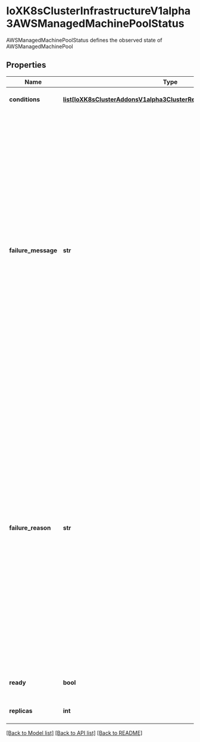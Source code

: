 # IoXK8sClusterInfrastructureV1alpha3AWSManagedMachinePoolStatus

AWSManagedMachinePoolStatus defines the observed state of AWSManagedMachinePool
## Properties
Name | Type | Description | Notes
------------ | ------------- | ------------- | -------------
**conditions** | [**list[IoXK8sClusterAddonsV1alpha3ClusterResourceSetStatusConditions]**](IoXK8sClusterAddonsV1alpha3ClusterResourceSetStatusConditions.md) | Conditions defines current service state of the managed machine pool | [optional] 
**failure_message** | **str** | FailureMessage will be set in the event that there is a terminal problem reconciling the MachinePool and will contain a more verbose string suitable for logging and human consumption.   This field should not be set for transitive errors that a controller faces that are expected to be fixed automatically over time (like service outages), but instead indicate that something is fundamentally wrong with the MachinePool&#39;s spec or the configuration of the controller, and that manual intervention is required. Examples of terminal errors would be invalid combinations of settings in the spec, values that are unsupported by the controller, or the responsible controller itself being critically misconfigured.   Any transient errors that occur during the reconciliation of MachinePools can be added as events to the MachinePool object and/or logged in the controller&#39;s output. | [optional] 
**failure_reason** | **str** | FailureReason will be set in the event that there is a terminal problem reconciling the MachinePool and will contain a succinct value suitable for machine interpretation.   This field should not be set for transitive errors that a controller faces that are expected to be fixed automatically over time (like service outages), but instead indicate that something is fundamentally wrong with the Machine&#39;s spec or the configuration of the controller, and that manual intervention is required. Examples of terminal errors would be invalid combinations of settings in the spec, values that are unsupported by the controller, or the responsible controller itself being critically misconfigured.   Any transient errors that occur during the reconciliation of MachinePools can be added as events to the MachinePool object and/or logged in the controller&#39;s output. | [optional] 
**ready** | **bool** | Ready denotes that the AWSManagedMachinePool nodegroup has joined the cluster | 
**replicas** | **int** | Replicas is the most recently observed number of replicas. | [optional] 

[[Back to Model list]](../README.md#documentation-for-models) [[Back to API list]](../README.md#documentation-for-api-endpoints) [[Back to README]](../README.md)


